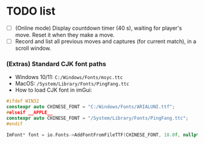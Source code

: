 # TODO list

- [ ] (Online mode) Display countdown timer (40 s), waiting for player's move. Reset it when they make a move.
- [ ] Record and list all previous moves and captures (for current match), in a scroll window.

### (Extras) Standard CJK font paths

- Windows 10/11: `C:/Windows/Fonts/msyc.ttc`
- MacOS: `/System/Library/Fonts/PingFang.ttc`
- How to load CJK font in imGui:

```cpp
#ifdef WIN32
constexpr auto CHINESE_FONT = "C:/Windows/Fonts/ARIALUNI.ttf";
#elseif __APPLE__
constexpr auto CHINESE_FONT = "/System/Library/Fonts/PingFang.ttc";
#endif

ImFont* font = io.Fonts->AddFontFromFileTTF(CHINESE_FONT, 18.0f, nullptr, io.Fonts->GetGlyphRangesChineseFull());
```